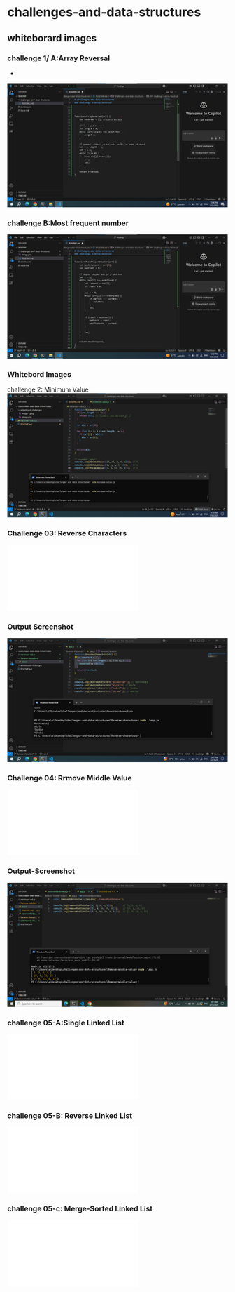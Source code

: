 # challenges-and-data-structures

## whiteborard images

### challenge 1/ A:Array Reversal

*

![Array-Reversal-whiteboard](./whiteboard-challenges/./array-reversal.png)

### challenge B:Most frequent number

![Most frequent number whiteboard](./whiteboard-challenges/./mostfrequent-number.png)

### Whitebord Images

challenge 2: Minimum Value
![Minimum-Value](./whiteboard-challenges/./minimumvalue.png)

### Challenge 03: Reverse Characters

![Link-to-Challenge-3](./Reverse-characters/README.md)

### Output Screenshot

![Console Output](./Reverse-characters/./reverse-characters.png)

### Challenge 04: Rrmove Middle Value

![Link-to-Challenge-4](./Remove-middle-value/README.md)

### Output-Screenshot

![Console Output](./Remove-middle-value/removemiddle.png)

### challenge 05-A:Single  Linked List

![Link-to-Challenge-5](/Data-Structures/Linked-List/Linked-List-Implementation/README.md)

### challenge 05-B: Reverse Linked List

![Linked List Reverse](./Data-Structures/Linked-List/Linked-List-Implementation/Reverse/README.md)

### challenge 05-c: Merge-Sorted Linked List

![Linked List Merge](./Data-Structures/Linked-List/Linked-List-Implementation/MergeSorted/README.md)
